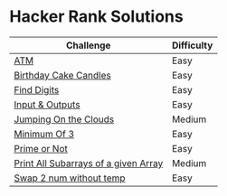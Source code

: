 # Hacker Rank Solutions

<center>

| Challenge           | Difficulty |
|----------------|---------------|
| [ATM](https://github.com/a3X3k/Hacker-Rank-Solutions/tree/main/ATM/readme.md)    | Easy |
| [Birthday Cake Candles](https://github.com/a3X3k/Hacker-Rank-Solutions/tree/main/Birthday%20Cake%20Candles/readme.md)  | Easy |
|  [Find Digits](https://github.com/a3X3k/Hacker-Rank-Solutions/blob/main/Find%20Digits/readme.md)  | Easy |
|  [Input & Outputs](https://github.com/a3X3k/Hacker-Rank-Solutions/tree/main/Input%20%26%20Outputs/readme.md)  | Easy |
|  [Jumping On the Clouds](https://github.com/a3X3k/Hacker-Rank-Solutions/tree/main/Jumping%20On%20the%20Clouds/readme.md)  | Medium |
|  [Minimum Of 3](https://github.com/a3X3k/Hacker-Rank-Solutions/tree/main/Minimum%20Of%203/readme.md)  | Easy |
|  [Prime or Not](https://github.com/a3X3k/Hacker-Rank-Solutions/tree/main/Prime%20or%20Not/readme.md)  | Easy |
|  [Print All Subarrays of a given Array](https://github.com/a3X3k/Hacker-Rank-Solutions/tree/main/Print%20All%20Subarrays%20of%20a%20given%20Array/readme.md)  | Medium |
|  [Swap 2 num without temp](https://github.com/a3X3k/Hacker-Rank-Solutions/tree/main/Swap%202%20num%20without%20temp/readme.md)  | Easy |

</center>


